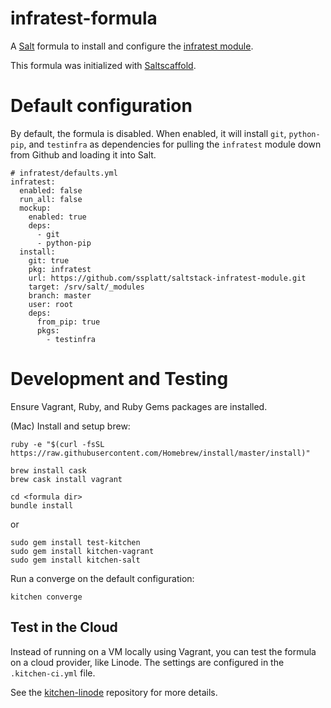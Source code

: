# infratest-formula
A [Salt](https://github.com/saltstack/salt) formula to install and configure the [infratest module](https://github.com/ssplatt/saltstack-infratest-module).

This formula was initialized with [Saltscaffold](https://github.com/cmarzullo/saltscaffold).

# Default configuration
By default, the formula is disabled. When enabled, it will install `git`, `python-pip`, and `testinfra` as dependencies for pulling the `infratest` module down from Github and loading it into Salt.
```
# infratest/defaults.yml
infratest:
  enabled: false
  run_all: false
  mockup:
    enabled: true
    deps:
      - git
      - python-pip
  install:
    git: true
    pkg: infratest
    url: https://github.com/ssplatt/saltstack-infratest-module.git
    target: /srv/salt/_modules
    branch: master
    user: root
    deps:
      from_pip: true
      pkgs:
        - testinfra
```

# Development and Testing
Ensure Vagrant, Ruby, and Ruby Gems packages are installed.

(Mac) Install and setup brew:
```
ruby -e "$(curl -fsSL https://raw.githubusercontent.com/Homebrew/install/master/install)"
```

```
brew install cask
brew cask install vagrant
```

```
cd <formula dir>
bundle install
```
or
```
sudo gem install test-kitchen
sudo gem install kitchen-vagrant
sudo gem install kitchen-salt
```

Run a converge on the default configuration:
```
kitchen converge
```

## Test in the Cloud
Instead of running on a VM locally using Vagrant, you can test the formula on a cloud provider, like Linode. The settings are configured in the `.kitchen-ci.yml` file.

See the [kitchen-linode](https://github.com/ssplatt/kitchen-linode) repository for more details.
